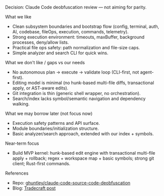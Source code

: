 Decision: Claude Code deobfuscation review — not aiming for parity.

What we like
- Clean subsystem boundaries and bootstrap flow (config, terminal, auth, AI, codebase, fileOps, execution, commands, telemetry).
- Strong execution environment: timeouts, maxBuffer, background processes, deny/allow lists.
- Practical file ops safety: path normalization and file-size caps.
- Simple analyzer and search CLI for quick wins.

What we don't like / gaps vs our needs
- No autonomous plan → execute → validate loop (CLI-first, not agent-first).
- Editing model is minimal (no hunk-based multi-file diffs, transactional apply, or AST-aware edits).
- Git integration is thin (generic shell wrapper, no orchestration).
- Search/index lacks symbol/semantic navigation and dependency walking.

What we may borrow later (not focus now)
- Execution safety patterns and API surface.
- Module boundaries/initialization structure.
- Basic analyzer/search approach, extended with our index + symbols.

Near-term focus
- Build MVP kernel: hunk-based edit engine with transactional multi-file apply + rollback; regex + workspace map + basic symbols; strong git client; Rust-first commands.

References
- Repo: [ghuntley/claude-code-source-code-deobfuscation](https://github.com/ghuntley/claude-code-source-code-deobfuscation/)
- Blog: [Tradecraft post](https://ghuntley.com/tradecraft/?utm_source=chatgpt.com)
